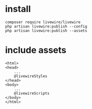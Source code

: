 # install 
    composer require livewire/livewire
    php artisan livewire:publish --config
    php artisan livewire:publish --assets
# include assets
    <html>
    <head>
        ...
        @livewireStyles
    </head>
    <body>
        ...
        @livewireScripts
    </body>
    </html>